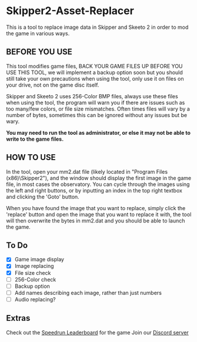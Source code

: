 # Skipper2-Asset-Replacer

This is a tool to replace image data in Skipper and Skeeto 2 in order to mod the game in various ways.

## BEFORE YOU USE

This tool modifies game files, BACK YOUR GAME FILES UP BEFORE YOU USE THIS TOOL, we will implement a backup option soon but you should still take your own precautions when using the tool, only use it on files on your drive, not on the game disc itself.

Skipper and Skeeto 2 uses 256-Color BMP files, always use these files when using the tool, the program will warn you if there are issues such as too many/few colors, or file size mismatches. Often times files will vary by a number of bytes, sometimes this can be ignored without any issues but be wary.

**You may need to run the tool as administrator, or else it may not be able to write to the game files.**

## HOW TO USE

In the tool, open your mm2.dat file (likely located in "Program Files (x86)\Skipper2\"), and the window should display the first image in the game file, in most cases the observatory.
You can cycle through the images using the left and right buttons, or by inputting an index in the top right textbox and clicking the 'Goto' button.

When you have found the image that you want to replace, simply click the 'replace' button and open the image that you want to replace it with, the tool will then overwrite the bytes in mm2.dat and you should be able to launch the game.

## To Do

- [x] Game image display
- [x] Image replacing
- [x] File size check
- [ ] 256-Color check
- [ ] Backup option
- [ ] Add names describing each image, rather than just numbers
- [ ] Audio replacing?

## Extras

Check out the [Speedrun Leaderboard](https://www.speedrun.com/skipper2) for the game
Join our [Discord server](https://discord.gg/jGgXAWT)
